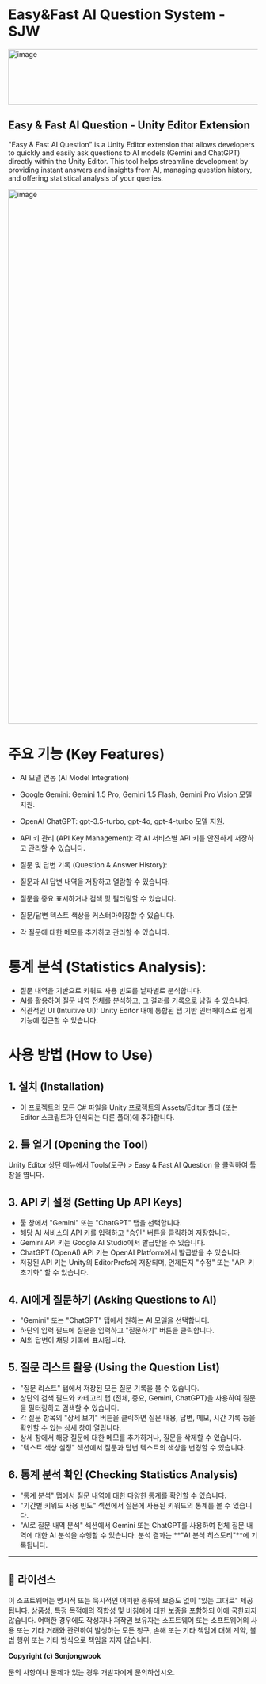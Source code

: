 # Easy&Fast AI Question System - SJW
<img width="1000" height="112" alt="image" src="https://github.com/user-attachments/assets/d10a38cc-d9a4-4e6d-b5b0-0bb4479ef944" />


## Easy & Fast AI Question - Unity Editor Extension

"Easy & Fast AI Question" is a Unity Editor extension that allows developers to quickly and easily ask questions to AI models (Gemini and ChatGPT) directly within the Unity Editor. This tool helps streamline development by providing instant answers and insights from AI, managing question history, and offering statistical analysis of your queries.

<img width="1920" height="1080" alt="image" src="https://github.com/user-attachments/assets/790284dc-d842-47fe-92e4-4e4877f73dfe" />


# 주요 기능 (Key Features)
* AI 모델 연동 (AI Model Integration)

* Google Gemini: Gemini 1.5 Pro, Gemini 1.5 Flash, Gemini Pro Vision 모델 지원.

* OpenAI ChatGPT: gpt-3.5-turbo, gpt-4o, gpt-4-turbo 모델 지원.

* API 키 관리 (API Key Management): 각 AI 서비스별 API 키를 안전하게 저장하고 관리할 수 있습니다.

* 질문 및 답변 기록 (Question & Answer History):

* 질문과 AI 답변 내역을 저장하고 열람할 수 있습니다.

* 질문을 중요 표시하거나 검색 및 필터링할 수 있습니다.

* 질문/답변 텍스트 색상을 커스터마이징할 수 있습니다.

* 각 질문에 대한 메모를 추가하고 관리할 수 있습니다.



# 통계 분석 (Statistics Analysis):
* 질문 내역을 기반으로 키워드 사용 빈도를 날짜별로 분석합니다.
* AI를 활용하여 질문 내역 전체를 분석하고, 그 결과를 기록으로 남길 수 있습니다.
* 직관적인 UI (Intuitive UI): Unity Editor 내에 통합된 탭 기반 인터페이스로 쉽게 기능에 접근할 수 있습니다.



# 사용 방법 (How to Use)
## 1. 설치 (Installation)
* 이 프로젝트의 모든 C# 파일을 Unity 프로젝트의 Assets/Editor 폴더 (또는 Editor 스크립트가 인식되는 다른 폴더)에 추가합니다.

## 2. 툴 열기 (Opening the Tool)
Unity Editor 상단 메뉴에서 Tools(도구) > Easy & Fast AI Question 을 클릭하여 툴 창을 엽니다.

## 3. API 키 설정 (Setting Up API Keys)
* 툴 창에서 "Gemini" 또는 "ChatGPT" 탭을 선택합니다.
* 해당 AI 서비스의 API 키를 입력하고 "승인" 버튼을 클릭하여 저장합니다.
* Gemini API 키는 Google AI Studio에서 발급받을 수 있습니다.
* ChatGPT (OpenAI) API 키는 OpenAI Platform에서 발급받을 수 있습니다.
* 저장된 API 키는 Unity의 EditorPrefs에 저장되며, 언제든지 "수정" 또는 "API 키 초기화" 할 수 있습니다.

## 4. AI에게 질문하기 (Asking Questions to AI)
* "Gemini" 또는 "ChatGPT" 탭에서 원하는 AI 모델을 선택합니다.
* 하단의 입력 필드에 질문을 입력하고 "질문하기" 버튼을 클릭합니다.
* AI의 답변이 채팅 기록에 표시됩니다.

## 5. 질문 리스트 활용 (Using the Question List)
* "질문 리스트" 탭에서 저장된 모든 질문 기록을 볼 수 있습니다.
* 상단의 검색 필드와 카테고리 탭 (전체, 중요, Gemini, ChatGPT)을 사용하여 질문을 필터링하고 검색할 수 있습니다.
* 각 질문 항목의 "상세 보기" 버튼을 클릭하면 질문 내용, 답변, 메모, 시간 기록 등을 확인할 수 있는 상세 창이 열립니다.
* 상세 창에서 해당 질문에 대한 메모를 추가하거나, 질문을 삭제할 수 있습니다.
* "텍스트 색상 설정" 섹션에서 질문과 답변 텍스트의 색상을 변경할 수 있습니다.

## 6. 통계 분석 확인 (Checking Statistics Analysis)
* "통계 분석" 탭에서 질문 내역에 대한 다양한 통계를 확인할 수 있습니다.
* "기간별 키워드 사용 빈도" 섹션에서 질문에 사용된 키워드의 통계를 볼 수 있습니다.
* "AI로 질문 내역 분석" 섹션에서 Gemini 또는 ChatGPT를 사용하여 전체 질문 내역에 대한 AI 분석을 수행할 수 있습니다. 분석 결과는 **"AI 분석 히스토리"**에 기록됩니다.

---

## 📄 라이선스

이 소프트웨어는 명시적 또는 묵시적인 어떠한 종류의 보증도 없이 "있는 그대로" 제공됩니다. 상품성, 특정 목적에의 적합성 및 비침해에 대한 보증을 포함하되 이에 국한되지 않습니다. 어떠한 경우에도 작성자나 저작권 보유자는 소프트웨어 또는 소프트웨어의 사용 또는 기타 거래와 관련하여 발생하는 모든 청구, 손해 또는 기타 책임에 대해 계약, 불법 행위 또는 기타 방식으로 책임을 지지 않습니다.

**Copyright (c) Sonjongwook**

문의 사항이나 문제가 있는 경우 개발자에게 문의하십시오.
